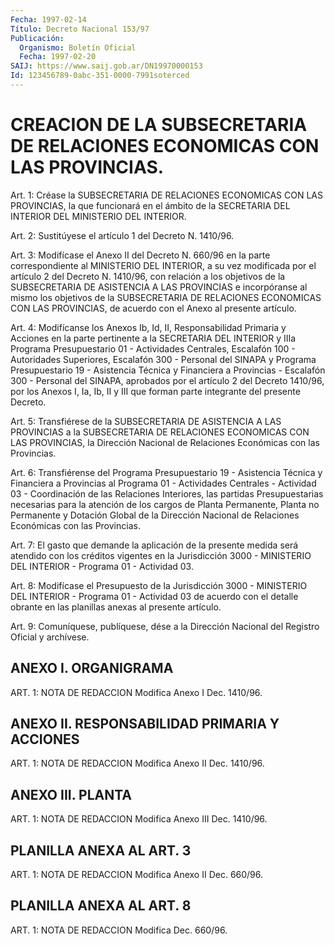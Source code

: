 ```yaml
---
Fecha: 1997-02-14
Título: Decreto Nacional 153/97
Publicación:
  Organismo: Boletín Oficial
  Fecha: 1997-02-20
SAIJ: https://www.saij.gob.ar/DN19970000153
Id: 123456789-0abc-351-0000-7991soterced
---
```

# CREACION DE LA SUBSECRETARIA DE RELACIONES ECONOMICAS CON LAS PROVINCIAS.

<a id="1"></a>
Art. 1: Créase la SUBSECRETARIA DE RELACIONES  ECONOMICAS  CON LAS PROVINCIAS, la que funcionará en el ámbito de la SECRETARIA DEL INTERIOR DEL MINISTERIO DEL INTERIOR.

<a id="2"></a>
Art.  2:  Sustitúyese  el artículo 1 del Decreto N. 1410/96.

<a id="3"></a>
Art. 3: Modifícase  el  Anexo  II del Decreto N. 660/96 en la parte correspondiente al MINISTERIO DEL INTERIOR, a su vez modificada por el artículo 2 del Decreto N. 1410/96,  con  relación a los objetivos de la SUBSECRETARIA DE ASISTENCIA A LAS PROVINCIAS  e  incorpóranse al mismo los objetivos de la SUBSECRETARIA DE RELACIONES ECONOMICAS CON  LAS  PROVINCIAS, de acuerdo con el Anexo al presente  artículo.

<a id="4"></a>
Art.  4: Modifícanse  los  Anexos  Ib,  Id,  II,  Responsabilidad Primaria y  Acciones  en  la  parte  pertinente a la SECRETARIA DEL INTERIOR y IIIa Programa Presupuestario 01 - Actividades Centrales, Escalafón 100 - Autoridades Superiores,  Escalafón  300  - Personal del  SINAPA  y  Programa  Presupuestario 19 - Asistencia Técnica  y Financiera a Provincias - Escalafón  300  -  Personal  del  SINAPA, aprobados por el artículo 2 del Decreto 1410/96, por los Anexos  I, Ia,  Ib,  II y III que forman parte integrante del presente Decreto.

<a id="5"></a>
Art. 5: Transfiérese  de  la  SUBSECRETARIA  DE  ASISTENCIA  A LAS PROVINCIAS  a  la  SUBSECRETARIA  DE  RELACIONES ECONOMICAS CON LAS PROVINCIAS, la Dirección Nacional de Relaciones  Económicas con las Provincias.

<a id="6"></a>
Art. 6: Transfiérense del Programa Presupuestario  19 - Asistencia Técnica  y  Financiera  a  Provincias  al Programa 01 - Actividades Centrales  -  Actividad  03  -  Coordinación    de  las  Relaciones Interiores,  las  partidas  Presupuestarias  necesarias    para  la atención de los cargos de Planta Permanente, Planta no Permanente y Dotación  Global  de la Dirección Nacional de Relaciones Económicas con las Provincias.

<a id="7"></a>
Art. 7: El gasto que  demande  la aplicación de la presente medida será atendido con los créditos vigentes  en  la Jurisdicción 3000 - MINISTERIO DEL INTERIOR - Programa 01 - Actividad 03.

<a id="8"></a>
Art.  8:  Modifícase  el  Presupuesto de la Jurisdicción  3000  - MINISTERIO DEL INTERIOR - Programa 01 - Actividad 03 de acuerdo con el detalle obrante en las planillas  anexas  al  presente  artículo.

<a id="9"></a>
Art. 9: Comuníquese, publíquese, dése a la Dirección Nacional  del Registro  Oficial  y  archívese.

## ANEXO I. ORGANIGRAMA

<a id="1"></a>
ART. 1: NOTA DE REDACCION Modifica Anexo I Dec. 1410/96.

## ANEXO II. RESPONSABILIDAD PRIMARIA Y ACCIONES

<a id="1"></a>
ART. 1: NOTA DE REDACCION Modifica Anexo II Dec. 1410/96.

## ANEXO III. PLANTA

<a id="1"></a>
ART. 1: NOTA DE REDACCION Modifica Anexo III Dec. 1410/96.

## PLANILLA ANEXA AL ART. 3

<a id="1"></a>
ART. 1: NOTA DE REDACCION Modifica Anexo II Dec. 660/96.

## PLANILLA ANEXA AL ART. 8

<a id="1"></a>
ART. 1: NOTA DE REDACCION Modifica Dec. 660/96.